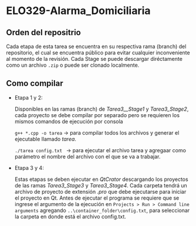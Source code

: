 # ELO329-Alarma_Domiciliaria

## Orden del repositrio

Cada etapa de esta tarea se encuentra en su respectiva rama (branch) del repositorio, el cual se encuentra público para evitar cualquier inconveniente al momento de la revisión. Cada Stage se puede descargar diréctamente como un archivo `.zip` o puede ser clonado localmente.

## Como compilar

*  Etapa 1 y 2:

    Disponibles en las ramas (branch) de *Tarea3__Stage1* y *Tarea3_Stage2*, cada proyecto se debe compilar por separado pero se requieren los mismos comandos de ejecución por consola

    ` g++ *.cpp -o tarea ` -> para compilar todos los archivos y generar el ejecutable llamado *tarea*.

    ` ./tarea config.txt  ` -> para ejecutar el archivo tarea y agregaar como parámetro el nombre del archivo con el que se va a trabajar.

* Etapa 3 y 4:

    Estas etapas se deben ejecutar en *QtCrator* descargando los proyectos de las ramas *Tarea3_Stage3* y *Tarea3_Stage4*. Cada carpeta tendrá un archivo de proyecto de extensión *.pro* que debe ejecutarse para iniciar el proyecto en Qt. Antes de ejecutar el programa se requiere que se ingrese el argumento de la ejecución en `Projects > Run > Command line arguments` agregando `..\container_folder\config.txt`, para seleccionar la carpeta en donde está el archivo config.txt.
